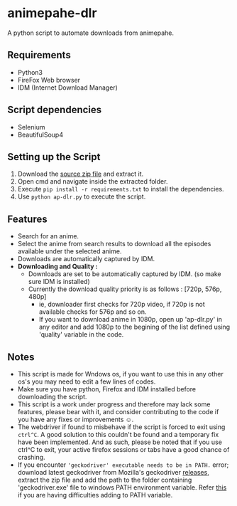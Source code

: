 # animepahe-dlr
A python script to automate downloads from animepahe.

## Requirements
- Python3
- FireFox Web browser
- IDM (Internet Download Manager)

## Script dependencies
- Selenium
- BeautifulSoup4

## Setting up the Script
1. Download the [source zip file](https://github.com/ed-archer/animepahe-dlr/archive/refs/heads/main.zip) and extract it.
2. Open cmd and navigate inside the extracted folder.
3. Execute `pip install -r requirements.txt` to install the dependencies.
4. Use `python ap-dlr.py` to execute the script.

## Features
- Search for an anime.
- Select the anime from search results to download all the episodes available under the selected anime.
- Downloads are automatically captured by IDM.
- **Downloading and Quality :**
  - Downloads are set to be automatically captured by IDM. (so make sure IDM is installed)
  - Currently the download quality priority is as follows : [720p, 576p, 480p]
    - ie, downloader first checks for 720p video, if 720p is not available checks for 576p and so on.
    - If you want to download anime in 1080p, open up 'ap-dlr.py' in any editor and add 1080p to the begining of the list defined using 'quality' variable in the code. 

## Notes
- This script is made for Wndows os, if you want to use this in any other os's you may need to edit a few lines of codes.
- Make sure you have python, Firefox and IDM installed before downloading the script.
- This script is a work under progress and therefore may lack some features, please bear with it, and consider contributing to the code if you have any fixes or improvements :relaxed:. 
- The webdriver if found to misbehave if the script is forced to exit using `ctrl^C`. A good solution to this couldn't be found and a temporary fix have been implemented. And as such, please be noted that if you use ctrl^C to exit, your active firefox sessions or tabs have a good chance of crashing. 
- If you encounter `'geckodriver' executable needs to be in PATH.` error; download latest geckodriver from Mozilla's geckodriver [releases](https://github.com/mozilla/geckodriver/releases/), extract the zip file and add the path to the folder containing 'geckodriver.exe' file to windows PATH environment variable. Refer [this](https://docs.microsoft.com/en-us/previous-versions/office/developer/sharepoint-2010/ee537574(v=office.14)) if you are having difficulties adding to PATH variable.
